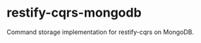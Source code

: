 restify-cqrs-mongodb
====================

Command storage implementation for restify-cqrs on MongoDB.
